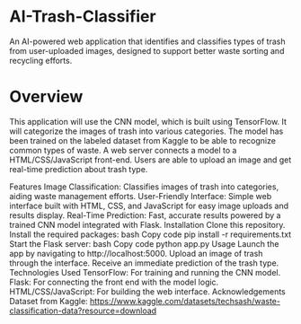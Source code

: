 # AI-Trash-Classifier
An AI-powered web application that identifies and classifies types of trash from user-uploaded images, designed to support better waste sorting and recycling efforts.

# Overview
This application will use the CNN model, which is built using TensorFlow. It will categorize the images of trash into various categories. The model has been trained on the labeled dataset from Kaggle to be able to recognize common types of waste. A web server connects a model to a HTML/CSS/JavaScript front-end. Users are able to upload an image and get real-time prediction about trash type.

Features
Image Classification: Classifies images of trash into categories, aiding waste management efforts.
User-Friendly Interface: Simple web interface built with HTML, CSS, and JavaScript for easy image uploads and results display.
Real-Time Prediction: Fast, accurate results powered by a trained CNN model integrated with Flask.
Installation
Clone this repository.
Install the required packages:
bash
Copy code
pip install -r requirements.txt
Start the Flask server:
bash
Copy code
python app.py
Usage
Launch the app by navigating to http://localhost:5000.
Upload an image of trash through the interface.
Receive an immediate prediction of the trash type.
Technologies Used
TensorFlow: For training and running the CNN model.
Flask: For connecting the front end with the model logic.
HTML/CSS/JavaScript: For building the web interface.
Acknowledgements
Dataset from Kaggle: https://www.kaggle.com/datasets/techsash/waste-classification-data?resource=download
